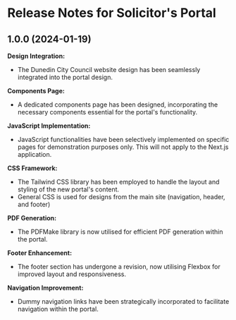 # Release Notes for Solicitor's Portal
## 1.0.0 (2024-01-19)

**Design Integration:**

- The Dunedin City Council website design has been seamlessly integrated into the portal design.

**Components Page:**

 - A dedicated components page has been designed, incorporating the necessary components essential for the portal's functionality.

**JavaScript Implementation:**

 - JavaScript functionalities have been selectively implemented on specific pages for demonstration purposes only. This will not apply to the Next.js application.

**CSS Framework:**

- The Tailwind CSS library has been employed to handle the layout and styling of the new portal's content.
- General CSS is used for designs from the main site (navigation, header, and footer)

**PDF Generation:**

- The PDFMake library is now utilised for efficient PDF generation within the portal.

**Footer Enhancement:**

- The footer section has undergone a revision, now utilising Flexbox for improved layout and responsiveness.

**Navigation Improvement:**

- Dummy navigation links have been strategically incorporated to facilitate navigation within the portal.


